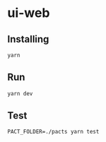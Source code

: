 # ui-web

## Installing

```bash
yarn
```

## Run

```bash
yarn dev
```

## Test

```text
PACT_FOLDER=./pacts yarn test
```

